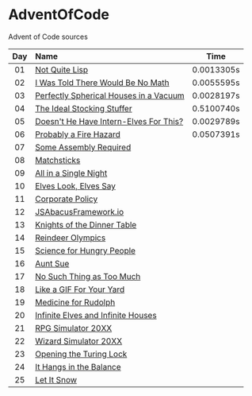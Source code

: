 # AdventOfCode
Advent of Code sources

| Day | Name                                                       | Time       |
|:---:|:-----------------------------------------------------------|------------|
| 01  | [Not Quite Lisp](./Day01/main.cpp)                         | 0.0013305s |
| 02  | [I Was Told There Would Be No Math](./Day02/main.cpp)      | 0.0055595s |
| 03  | [Perfectly Spherical Houses in a Vacuum](./Day03/main.cpp) | 0.0028197s |
| 04  | [The Ideal Stocking Stuffer](./Day04/main.cpp)             | 0.5100740s |
| 05  | [Doesn't He Have Intern-Elves For This?](./Day05/main.cpp) | 0.0029789s |
| 06  | [Probably a Fire Hazard](./Day06/main.cpp)                 | 0.0507391s |
| 07  | [Some Assembly Required](./Day07/main.cpp)                 | 
| 08  | [Matchsticks](./Day08/main.cpp)                            |
| 09  | [All in a Single Night](./Day09/main.cpp)                  |
| 10  | [Elves Look, Elves Say](./Day10/main.cpp)                  |
| 11  | [Corporate Policy](./Day11/main.cpp)                       |
| 12  | [JSAbacusFramework.io](./Day12/main.cpp)                   |
| 13  | [Knights of the Dinner Table](./Day13/main.cpp)            |
| 14  | [Reindeer Olympics](./Day14/main.cpp)                      |
| 15  | [Science for Hungry People](./Day15/main.cpp)              |
| 16  | [Aunt Sue](./Day16/main.cpp)                               |
| 17  | [No Such Thing as Too Much](./Day17/main.cpp)              |
| 18  | [Like a GIF For Your Yard](./Day18/main.cpp)               |
| 19  | [Medicine for Rudolph](./Day19/main.cpp)                   |
| 20  | [Infinite Elves and Infinite Houses](./Day20/main.cpp)     |
| 21  | [RPG Simulator 20XX](./Day21/main.cpp)                     |
| 22  | [Wizard Simulator 20XX](./Day22/main.cpp)                  |
| 23  | [Opening the Turing Lock](./Day23/main.cpp)                |
| 24  | [It Hangs in the Balance](./Day24/main.cpp)                |
| 25  | [Let It Snow](./Day21/main.cpp)                            |
